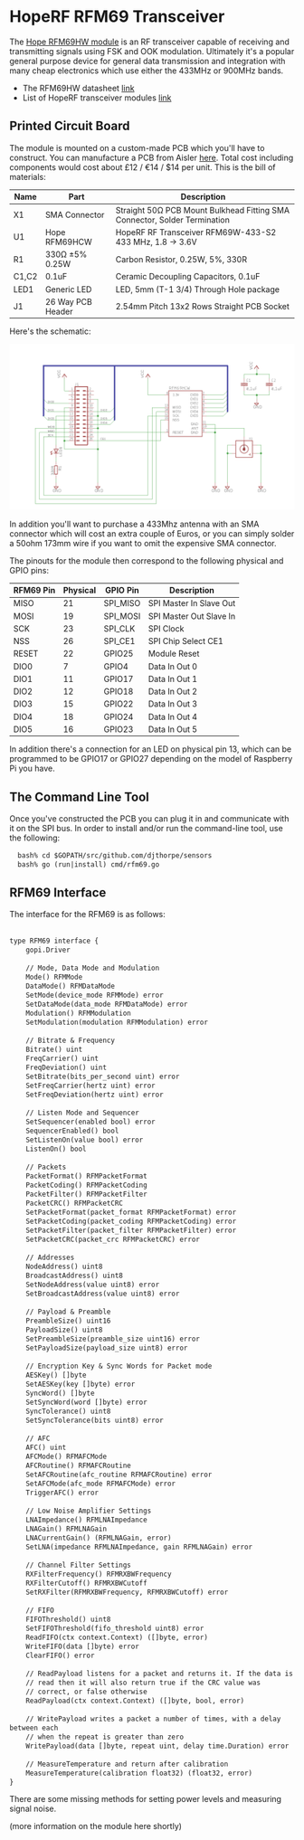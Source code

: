
# HopeRF RFM69 Transceiver

The [Hope RFM69HW module](http://www.hoperf.com/rf_transceiver/modules/RFM69HW.html)
is an RF transceiver capable of receiving and transmitting signals using FSK
and OOK modulation. Ultimately it's a popular general purpose device for general
data transmission and integration with many cheap electronics which use either the
433MHz or 900MHz bands.

  * The RFM69HW datasheet [link](RFM69HW-V1.3.pdf)
  * List of HopeRF transceiver modules [link](https://www.hoperf.com/modules/rf_transceiver/index.html)

## Printed Circuit Board 

The module is mounted on a custom-made PCB which you'll have to construct. You can
manufacture a PCB from Aisler [here](https://aisler.net/p/MINCPAPN). Total cost
including components would cost about £12 / €14 / $14 per unit. This is the
bill of materials:

| Name  | Part               | Description |
| ----- | ------------------ | ---- |
| X1    |  SMA Connector     | Straight 50Ω PCB Mount Bulkhead Fitting SMA Connector, Solder Termination |
| U1    |  Hope RFM69HCW     | HopeRF RF Transceiver RFM69W-433-S2 433 MHz, 1.8 → 3.6V |
| R1    |  330Ω ±5% 0.25W    | Carbon Resistor, 0.25W, 5%, 330R |
| C1,C2 |  0.1uF             | Ceramic Decoupling Capacitors, 0.1uF |
| LED1  |  Generic LED       | LED, 5mm (T-1 3/4) Through Hole package |
| J1    |  26 Way PCB Header | 2.54mm Pitch 13x2 Rows Straight PCB Socket |

Here's the schematic:

![RFM69 Schematic](rfm69-schematic-v1.png)

In addition you'll want to purchase a 433Mhz antenna with an SMA connector which
will cost an extra couple of Euros, or you can simply solder a 50ohm 173mm wire if you
want to omit the expensive SMA connector. 

The pinouts for the module then correspond to the following physical and GPIO pins:

| RFM69 Pin | Physical | GPIO Pin | Description             |
| --------- | -------- | -------- | ----------------------- |
| MISO      |  21      | SPI_MISO | SPI Master In Slave Out |
| MOSI      |  19      | SPI_MOSI | SPI Master Out Slave In |
| SCK       |  23      | SPI_CLK  | SPI Clock               |
| NSS       |  26      | SPI_CE1  | SPI Chip Select CE1     |
| RESET     |  22      | GPIO25   | Module Reset            |
| DIO0      |   7      | GPIO4    | Data In Out 0           |
| DIO1      |  11      | GPIO17   | Data In Out 1           |
| DIO2      |  12      | GPIO18   | Data In Out 2           |
| DIO3      |  15      | GPIO22   | Data In Out 3           |
| DIO4      |  18      | GPIO24   | Data In Out 4           |
| DIO5      |  16      | GPIO23   | Data In Out 5           |

In addition there's a connection for an LED on physical pin 13,
which can be programmed to be GPIO17 or GPIO27 depending on the model
of Raspberry Pi you have.

## The Command Line Tool 

Once you've constructed the PCB you can plug it in and communicate with
it on the SPI bus. In order to install and/or run the command-line tool, use the
following:

```
  bash% cd $GOPATH/src/github.com/djthorpe/sensors
  bash% go (run|install) cmd/rfm69.go
```

## RFM69 Interface

The interface for the RFM69 is as follows:

```

type RFM69 interface {
	gopi.Driver

	// Mode, Data Mode and Modulation
	Mode() RFMMode
	DataMode() RFMDataMode
	SetMode(device_mode RFMMode) error
	SetDataMode(data_mode RFMDataMode) error
	Modulation() RFMModulation
	SetModulation(modulation RFMModulation) error

	// Bitrate & Frequency
	Bitrate() uint
	FreqCarrier() uint
	FreqDeviation() uint
	SetBitrate(bits_per_second uint) error
	SetFreqCarrier(hertz uint) error
	SetFreqDeviation(hertz uint) error

	// Listen Mode and Sequencer
	SetSequencer(enabled bool) error
	SequencerEnabled() bool
	SetListenOn(value bool) error
	ListenOn() bool

	// Packets
	PacketFormat() RFMPacketFormat
	PacketCoding() RFMPacketCoding
	PacketFilter() RFMPacketFilter
	PacketCRC() RFMPacketCRC
	SetPacketFormat(packet_format RFMPacketFormat) error
	SetPacketCoding(packet_coding RFMPacketCoding) error
	SetPacketFilter(packet_filter RFMPacketFilter) error
	SetPacketCRC(packet_crc RFMPacketCRC) error

	// Addresses
	NodeAddress() uint8
	BroadcastAddress() uint8
	SetNodeAddress(value uint8) error
	SetBroadcastAddress(value uint8) error

	// Payload & Preamble
	PreambleSize() uint16
	PayloadSize() uint8
	SetPreambleSize(preamble_size uint16) error
	SetPayloadSize(payload_size uint8) error

	// Encryption Key & Sync Words for Packet mode
	AESKey() []byte
	SetAESKey(key []byte) error
	SyncWord() []byte
	SetSyncWord(word []byte) error
	SyncTolerance() uint8
	SetSyncTolerance(bits uint8) error

	// AFC
	AFC() uint
	AFCMode() RFMAFCMode
	AFCRoutine() RFMAFCRoutine
	SetAFCRoutine(afc_routine RFMAFCRoutine) error
	SetAFCMode(afc_mode RFMAFCMode) error
	TriggerAFC() error

	// Low Noise Amplifier Settings
	LNAImpedance() RFMLNAImpedance
	LNAGain() RFMLNAGain
	LNACurrentGain() (RFMLNAGain, error)
	SetLNA(impedance RFMLNAImpedance, gain RFMLNAGain) error

	// Channel Filter Settings
	RXFilterFrequency() RFMRXBWFrequency
	RXFilterCutoff() RFMRXBWCutoff
	SetRXFilter(RFMRXBWFrequency, RFMRXBWCutoff) error

	// FIFO
	FIFOThreshold() uint8
	SetFIFOThreshold(fifo_threshold uint8) error
	ReadFIFO(ctx context.Context) ([]byte, error)
	WriteFIFO(data []byte) error
	ClearFIFO() error

	// ReadPayload listens for a packet and returns it. If the data is
	// read then it will also return true if the CRC value was
	// correct, or false otherwise
	ReadPayload(ctx context.Context) ([]byte, bool, error)

	// WritePayload writes a packet a number of times, with a delay between each
	// when the repeat is greater than zero
	WritePayload(data []byte, repeat uint, delay time.Duration) error

	// MeasureTemperature and return after calibration
	MeasureTemperature(calibration float32) (float32, error)
}
```

There are some missing methods for setting power levels and measuring signal
noise.

(more information on the module here shortly)

